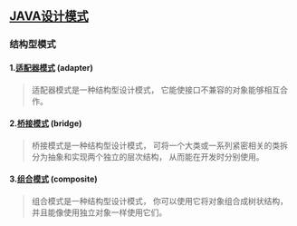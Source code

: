 ## [JAVA设计模式](https://refactoringguru.cn/design-patterns)

### 结构型模式

#### 1.[适配器模式](https://refactoringguru.cn/design-patterns/adapter) (adapter)
> 适配器模式是一种结构型设计模式， 它能使接口不兼容的对象能够相互合作。

#### 2.[桥接模式](https://refactoringguru.cn/design-patterns/bridge) (bridge)
> 桥接模式是一种结构型设计模式， 可将一个大类或一系列紧密相关的类拆分为抽象和实现两个独立的层次结构， 从而能在开发时分别使用。

#### 3.[组合模式](https://refactoringguru.cn/design-patterns/composite) (composite)
> 组合模式是一种结构型设计模式， 你可以使用它将对象组合成树状结构， 并且能像使用独立对象一样使用它们。